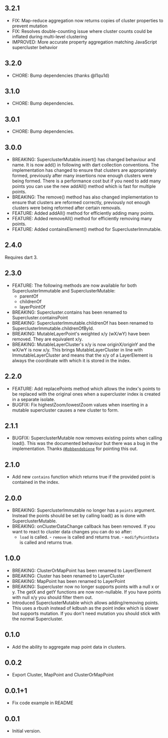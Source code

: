 ## 3.2.1

- FIX: Map-reduce aggregation now returns copies of cluster properties to prevent mutation
- FIX: Resolves double-counting issue where cluster counts could be inflated during multi-level clustering
- IMPROVED: More accurate property aggregation matching JavaScript supercluster behavior

## 3.2.0

 - CHORE: Bump dependencies (thanks @l1qu1d)

## 3.1.0

- CHORE: Bump dependencies.

## 3.0.1

- CHORE: Bump dependencies.

## 3.0.0

- BREAKING: SuperclusterMutable.insert() has changed behaviour and name. It is now add() in
  following with dart collection conventions. The implementation has changed to ensure that clusters
  are appropriately formed, previously after many insertions now enough clusters were being formed.
  There is a performance cost but if you need to add many points you can use the new addAll() method
  which is fast for multiple points.
- BREAKING: The remove() method has also changed implementation to ensure that clusters are reformed
  correctly, previously not enough clusters were being reformed after certain removals.
- FEATURE: Added addAll() method for efficiently adding many points.
- FEATURE: Added removeAll() method for efficiently removing many points.
- FEATURE: Added containsElement() method for SuperclusterImmutable.

## 2.4.0

Requires dart 3.

## 2.3.0

- FEATURE: The following methods are now available for both SuperclusterImmutable and
  SuperclusterMutable:
    - parentOf
    - childrenOf
    - layerPointOf
- BREAKING: Supercluster.contains has been renamed to Supercluster.containsPoint
- BREAKING: SuperclusterImmutable.childrenOf has been renamed to
  SuperclusterImmutable.childrenOfById.
- BREAKING: MutableLayerPoint's weighted x/y (wX/wY) have been removed. They are equivalent x/y.
- BREAKING: MutableLayerCluster's x/y is now originX/originY and the wX/wY is now x/y. This brings
  MutableLayerCluster in line with ImmutableLayerCluster and means that the x/y of a
  LayerElement is always the coordinate with which it is stored in the index.

## 2.2.0

- FEATURE: Add replacePoints method which allows the index's points to be replaced with the original
  ones when a supercluster index is created in a separate isolate.
- BUGFIX: Fix highestZoom/lowestZoom values when inserting in a mutable supercluster causes a new
  cluster to form.

## 2.1.1

- BUGFIX: SuperclusterMutable now removes existing points when calling load(). This was the
  documented behaviour but there was a bug in the implementation. Thanks
  [`@Robbendebiene`](https://github.com/Robbendebiene) for pointing this out.

## 2.1.0

- Add new `contains` function which returns true if the provided point is contained in the index.

## 2.0.0

- BREAKING: SuperclusterImmutable no longer has a `points` argument. Instead the points should be
  set by calling load() as is done with SuperclusterMutable.
- BREAKING: onClusterDataChange callback has been removed. If you want to react to cluster data
  changes you can do so after:
    - `load` is called. - `remove` is called and returns true. - `modifyPointData` is called and
      returns true.

## 1.0.0

- BREAKING: ClusterOrMapPoint has been renamed to LayerElement
- BREAKING: Cluster has been renamed to LayerCluster
- BREAKING: MapPoint has been renamed to LayerPoint
- BREAKING: Supercluster now no longer supports points with a null x or y. The getX and getY
  functions are now non-nullable. If you have points with null x/y you should filter them out.
- Introduced SuperclusterMutable which allows adding/removing points. This uses a rbush instead of
  kdbush as the point index which is slower but supports mutation. If you don't need mutation you
  should stick with the normal Supercluster.

## 0.1.0

- Add the ability to aggregate map point data in clusters.

## 0.0.2

- Export Cluster, MapPoint and ClusterOrMapPoint

## 0.0.1+1

- Fix code example in README

## 0.0.1

- Initial version.
